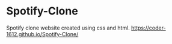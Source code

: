 # Spotify-Clone
Spotify clone website created using css and html.
https://coder-1612.github.io/Spotify-Clone/

